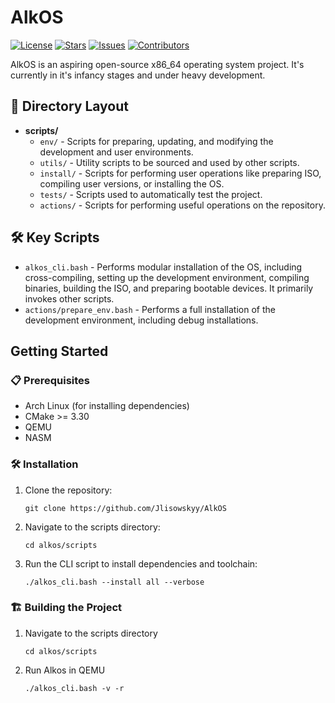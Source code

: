 # AlkOS
[![License](https://img.shields.io/github/license/Jlisowskyy/AlkOS)](https://github.com/Jlisowskyy/AlkOS/blob/main/LICENSE)
[![Stars](https://img.shields.io/github/stars/Jlisowskyy/AlkOS)](https://github.com/Jlisowskyy/AlkOS/stargazers)
[![Issues](https://img.shields.io/github/issues/Jlisowskyy/AlkOS)](https://github.com/Jlisowskyy/AlkOS/issues)
[![Contributors](https://img.shields.io/github/contributors/Jlisowskyy/AlkOS)](https://github.com/Jlisowskyy/AlkOS/graphs/contributors)

AlkOS is an aspiring open-source x86_64 operating system project. It's currently in it's infancy stages and under heavy development.

## 📁 Directory Layout

- **scripts/**
    - `env/` - Scripts for preparing, updating, and modifying the development and user environments.
    - `utils/` - Utility scripts to be sourced and used by other scripts.
    - `install/` - Scripts for performing user operations like preparing ISO, compiling user versions, or installing the OS.
    - `tests/` - Scripts used to automatically test the project.
    - `actions/` - Scripts for performing useful operations on the repository.

## 🛠️ Key Scripts

- `alkos_cli.bash` - Performs modular installation of the OS, including cross-compiling, setting up the development environment, compiling binaries, building the ISO, and preparing bootable devices. It primarily invokes other scripts.
- `actions/prepare_env.bash` - Performs a full installation of the development environment, including debug installations.

## Getting Started

### 📋 Prerequisites

- Arch Linux (for installing dependencies)
- CMake >= 3.30
- QEMU
- NASM

### 🛠️ Installation

1. Clone the repository:
    ```shell
    git clone https://github.com/Jlisowskyy/AlkOS
    ```

2. Navigate to the scripts directory:
    ```shell
    cd alkos/scripts
    ```

3. Run the CLI script to install dependencies and toolchain:
    ```shell
    ./alkos_cli.bash --install all --verbose
    ```

### 🏗️ Building the Project

1. Navigate to the scripts directory
    ```shell
    cd alkos/scripts
    ```
2. Run Alkos in QEMU
    ```shell
    ./alkos_cli.bash -v -r
     ```
